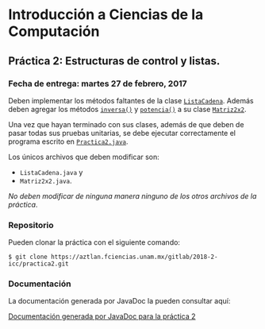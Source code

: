 Introducción a Ciencias de la Computación
=========================================

Práctica 2: Estructuras de control y listas.
--------------------------------------------

### Fecha de entrega: martes 27 de febrero, 2017

Deben implementar los métodos faltantes de la clase
[`ListaCadena`](https://aztlan.fciencias.unam.mx/gitlab/2018-2-icc/practica2/blob/master/src/mx/unam/ciencias/icc/ListaCadena.java).
Además deben agregar los métodos
[`inversa()`](https://aztlan.fciencias.unam.mx/gitlab/2018-2-icc/practica2/blob/master/src/mx/unam/ciencias/icc/Matriz2x2.java#L119) y
[`potencia()`](https://aztlan.fciencias.unam.mx/gitlab/2018-2-icc/practica2/blob/master/src/mx/unam/ciencias/icc/Matriz2x2.java#L132)
a su clase
[`Matriz2x2`](https://aztlan.fciencias.unam.mx/gitlab/2018-2-icc/practica2/blob/master/src/mx/unam/ciencias/icc/Matriz2x2.java).

Una vez que hayan terminado con sus clases, además de que deben de pasar todas
sus pruebas unitarias, se debe ejecutar correctamente el programa escrito en
[`Practica2.java`](https://aztlan.fciencias.unam.mx/gitlab/2018-2-icc/practica2/blob/master/src/mx/unam/ciencias/icc/Practica2.java).

Los únicos archivos que deben modificar son:

* `ListaCadena.java` y
* `Matriz2x2.java`.

*No deben modificar de ninguna manera ninguno de los otros archivos de la
práctica*.

### Repositorio

Pueden clonar la práctica con el siguiente comando:

```shell
$ git clone https://aztlan.fciencias.unam.mx/gitlab/2018-2-icc/practica2.git
```

### Documentación

La documentación generada por JavaDoc la pueden consultar aquí:

[Documentación generada por JavaDoc para la práctica 2](https://aztlan.fciencias.unam.mx/~canek/2018-2-icc/practica2/)
